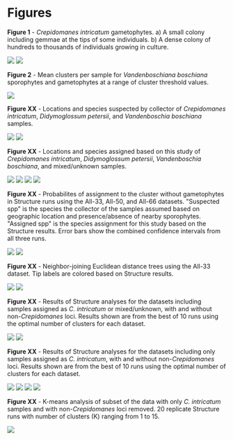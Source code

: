 Figures
=======

__Figure 1__ - _Crepidomanes intricatum_ gametophytes. a) A small colony including gemmae at the tips of some individuals. b) A dense colony of hundreds to thousands of individuals growing in culture.

![](Figures/Crepidomanes-clone_with_gemmae-cropped.jpg)
![](Figures/Crepidomanes-colony_in_culture-cropped.jpg)

__Figure 2__ - Mean clusters per sample for _Vandenboschiana boschiana_ sporophytes and gametophytes at a range of cluster threshold values.

![](Figures/Clusters_by_threshold.png)

__Figure XX__ - Locations and species suspected by collector of _Crepidomanes intricatum_, _Didymoglossum petersii_, and _Vandenboschia boschiana_ samples.

![](Figures/US_map-suspected_species.png)
![](Figures/IL_map-suspected_species.png)

__Figure XX__ - Locations and species assigned based on this study of _Crepidomanes intricatum_, _Didymoglossum petersii_, _Vandenboschia boschiana_, and mixed/unknown samples.

![](Figures/US_map-assigned_species.png)
![](Figures/IL_map-assigned_species.png)
![](Figures/US_map-crep_noncrep.png)
![](Figures/IL_map-crep_noncrep.png)

__Figure XX__ - Probabilites of assignment to the cluster without gametophytes in Structure runs using the All-33, All-50, and All-66 datasets. "Suspected spp" is the species the collector of the samples assumed based on geographic location and presence/absence of nearby sporophytes. "Assigned spp" is the species assignment for this study based on the Structure results. Error bars show the combined confidence intervals from all three runs.

![](Figures/Crep_probability-by_spp.png)
![](Figures/Crep_probability-by_crep_noncrep.png)

__Figure XX__ - Neighbor-joining Euclidean distance trees using the All-33 dataset. Tip labels are colored based on Structure results.

![](Figures/NJ_tree-crep_noncrep.png)
![](Figures/NJ_tree-by_species.png)

__Figure XX__ - Results of Structure analyses for the datasets including samples assigned as _C. intricatum_ or mixed/unknown, with and without non-_Crepidomanes_ loci. Results shown are from the best of 10 runs using the optimal number of clusters for each dataset.

![](Figures/Structure_plot-All_unfiltered-K5.png)
![](Figures/Structure_plot-All_filtered-K6.png)

__Figure XX__ - Results of Structure analyses for the datasets including only samples assigned as _C. intricatum_, with and without non-_Crepidomanes_ loci. Results shown are from the best of 10 runs using the optimal number of clusters for each dataset.

![](Figures/Structure_plot-Crep_unfiltered-K4.png)
![](Figures/Structure_plot-Crep_unfiltered-K8.png)
![](Figures/Structure_plot-Crep_filtered-K4.png)
![](Figures/Structure_plot-Crep_filtered-K8.png)

__Figure XX__ - K-means analysis of subset of the data with only _C. intricatum_ samples and with non-_Crepidomanes_ loci removed. 20 replicate Structure runs with number of clusters (K) ranging from 1 to 15.

![](Figures/Kmeans-Crep_filtered.png)  
